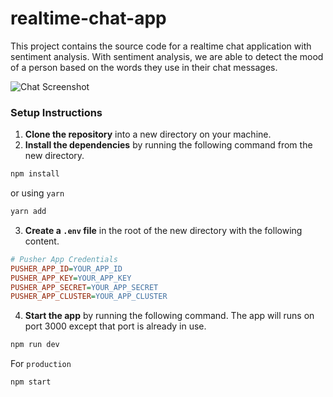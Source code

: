 ﻿# realtime-chat-app
This project contains the source code for a realtime chat application with sentiment analysis. With sentiment analysis, we are able to detect the mood of a person based on the words they use in their chat messages. 

![Chat Screenshot](https://cdn1.savepice.ru/uploads/2020/8/4/bd51ceb62fe218770987b0784a61cc40-full.jpg)

### Setup Instructions
1. **Clone the repository** into a new directory on your machine.
2. **Install the dependencies** by running the following command from the new directory.
```sh
npm install
```
or using `yarn`
```sh
yarn add
```
3. **Create a `.env` file** in the root of the new directory with the following content.
```ini
# Pusher App Credentials
PUSHER_APP_ID=YOUR_APP_ID
PUSHER_APP_KEY=YOUR_APP_KEY
PUSHER_APP_SECRET=YOUR_APP_SECRET
PUSHER_APP_CLUSTER=YOUR_APP_CLUSTER
```
4. **Start the app** by running the following command. The app will runs on port 3000 except that port is already in use.
```sh
npm run dev
```
For `production`
```sh
npm start
```
